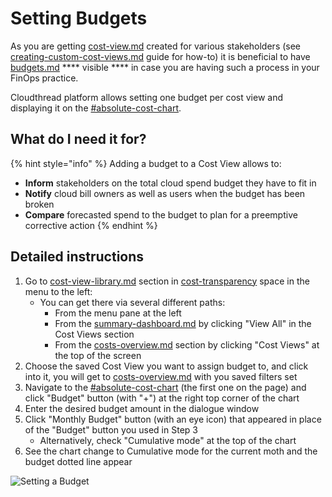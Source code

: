 # Setting Budgets

As you are getting [cost-view.md](../fundamentals/cost-transparency/cost-view.md "mention") created for various stakeholders (see [creating-custom-cost-views.md](creating-custom-cost-views.md "mention") guide for how-to) it is beneficial to have [budgets.md](../fundamentals/cost-transparency/budgets.md "mention") **** visible **** in case you are having such a process in your FinOps practice.

Cloudthread platform allows setting one budget per cost view and displaying it on the [#absolute-cost-chart](../fundamentals/cost-transparency/costs-overview.md#absolute-cost-chart "mention").

## What do I need it for? <a href="#what-do-i-need-it-for" id="what-do-i-need-it-for"></a>

{% hint style="info" %}
Adding a budget to a Cost View allows to:

* **Inform** stakeholders on the total cloud spend budget they have to fit in
* **Notify** cloud bill owners as well as users when the budget has been broken
* **Compare** forecasted spend to the budget to plan for a preemptive corrective action
{% endhint %}

## Detailed instructions <a href="#detailed-instructions" id="detailed-instructions"></a>

1. Go to [cost-view-library.md](../fundamentals/cost-transparency/cost-view-library.md "mention") section in [cost-transparency](../fundamentals/cost-transparency/ "mention") space in the menu to the left:
   * You can get there via several different paths:
     * From the menu pane at the left
     * From the [summary-dashboard.md](../fundamentals/dashboards/summary-dashboard.md "mention") by clicking "View All" in the Cost Views section
     * From the [costs-overview.md](../fundamentals/cost-transparency/costs-overview.md "mention") section by clicking "Cost Views" at the top of the screen
2. Choose the saved Cost View you want to assign budget to, and click into it, you will get to [costs-overview.md](../fundamentals/cost-transparency/costs-overview.md "mention") with you saved filters set
3. Navigate to the [#absolute-cost-chart](../fundamentals/cost-transparency/costs-overview.md#absolute-cost-chart "mention") (the first one on the page) and click "Budget" button (with "+") at the right top corner of the chart
4. Enter the desired budget amount in the dialogue window
5. Click "Monthly Budget" button (with an eye icon) that appeared in place of the "Budget" button you used in Step 3
   * Alternatively, check "Cumulative mode" at the top of the chart
6. See the chart change to Cumulative mode for the current moth and the budget dotted line appear

![Setting a Budget](../.gitbook/assets/setting-budgets\_demo.gif)
